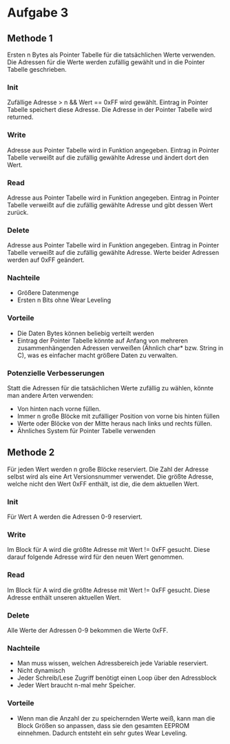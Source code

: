 # Aufgabe 3

## Methode 1

Ersten n Bytes als Pointer Tabelle für die tatsächlichen Werte verwenden.
Die Adressen für die Werte werden zufällig gewählt und in die Pointer Tabelle geschrieben.

### Init
Zufällige Adresse > n && Wert == 0xFF wird gewählt. Eintrag in Pointer Tabelle speichert diese Adresse. Die Adresse in der Pointer Tabelle wird returned.

### Write
Adresse aus Pointer Tabelle wird in Funktion angegeben. Eintrag in Pointer Tabelle verweißt auf die zufällig gewählte Adresse und ändert dort den Wert. 

### Read
Adresse aus Pointer Tabelle wird in Funktion angegeben. Eintrag in Pointer Tabelle verweißt auf die zufällig gewählte Adresse und gibt dessen Wert zurück. 

### Delete
Adresse aus Pointer Tabelle wird in Funktion angegeben. Eintrag in Pointer Tabelle verweißt auf die zufällig gewählte Adresse. Werte beider Adressen werden auf 0xFF geändert.

### Nachteile
- Größere Datenmenge
- Ersten n Bits ohne Wear Leveling
	
### Vorteile
- Die Daten Bytes können beliebig verteilt werden
- Eintrag der Pointer Tabelle könnte auf Anfang von mehreren zusammenhängenden Adressen verweißen (Ähnlich char* bzw. String in C), was es einfacher macht größere Daten zu verwalten.
	
### Potenzielle Verbesserungen

Statt die Adressen für die tatsächlichen Werte zufällig zu wählen, könnte man andere Arten verwenden:

- Von hinten nach vorne füllen.
- Immer n große Blöcke mit zufälliger Position von vorne bis hinten füllen
- Werte oder Blöcke von der Mitte heraus nach links und rechts füllen.
- Ähnliches System für Pointer Tabelle verwenden
	

## Methode 2

Für jeden Wert werden n große Blöcke reserviert. Die Zahl der Adresse selbst wird als eine Art Versionsnummer verwendet.
Die größte Adresse, welche nicht den Wert 0xFF enthält, ist die, die dem aktuellen Wert.

### Init
Für Wert A werden die Adressen 0-9 reserviert.

### Write
Im Block für A wird die größte Adresse mit Wert != 0xFF gesucht. Diese darauf folgende Adresse wird für den neuen Wert genommen.

### Read
Im Block für A wird die größte Adresse mit Wert != 0xFF gesucht. Diese Adresse enthält unseren aktuellen Wert.

### Delete
Alle Werte der Adressen 0-9 bekommen die Werte 0xFF.

### Nachteile
- Man muss wissen, welchen Adressbereich jede Variable reserviert.
- Nicht dynamisch
- Jeder Schreib/Lese Zugriff benötigt einen Loop über den Adressblock
- Jeder Wert braucht n-mal mehr Speicher.

### Vorteile
- Wenn man die Anzahl der zu speichernden Werte weiß, kann man die Block Größen so anpassen, dass sie den gesamten EEPROM einnehmen.
Dadurch entsteht ein sehr gutes Wear Leveling.